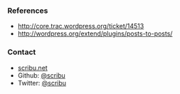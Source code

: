 ### References

* http://core.trac.wordpress.org/ticket/14513
* http://wordpress.org/extend/plugins/posts-to-posts/

### Contact

* [scribu.net](http://scribu.net)
* Github: [@scribu](http://github.com/scribu)
* Twitter: [@scribu](http://twitter.com/scribu)
